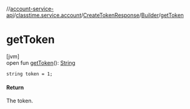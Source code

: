 //[account-service-api](../../../../index.md)/[classtime.service.account](../../index.md)/[CreateTokenResponse](../index.md)/[Builder](index.md)/[getToken](get-token.md)

# getToken

[jvm]\
open fun [getToken](get-token.md)(): [String](https://docs.oracle.com/javase/8/docs/api/java/lang/String.html)

`string token = 1;`

#### Return

The token.
